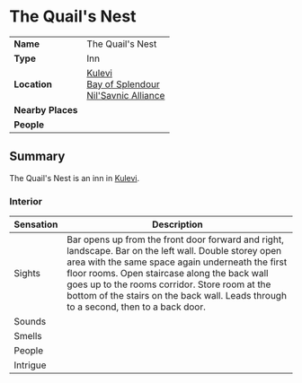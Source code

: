 # The Quail's Nest

|||
| --- | --- |
| **Name** | The Quail's Nest | place.4
| **Type** | Inn |
| **Location** | [Kulevi](../../settlements/towns/kulevi.md)<br>[Bay of Splendour](../../../civilisations/nilsavnic-alliance/states/bay-of-splendour.md)<br>[Nil'Savnic Alliance](../../../civilisations/nilsavnic-alliance/nilsavnic-alliance.md) |
| **Nearby Places** | |
| **People** | |

## Summary

The Quail's Nest is an inn in [Kulevi](../../settlements/towns/kulevi.md).

### Interior

| Sensation | Description |
| ---- | --- |
| Sights | Bar opens up from the front door forward and right, landscape. Bar on the left wall. Double storey open area with the same space again underneath the first floor rooms. Open staircase along the back wall goes up to the rooms corridor. Store room at the bottom of the stairs on the back wall. Leads through to a second, then to a back door. |
| Sounds | |
| Smells | |
| People | |
| Intrigue | |
